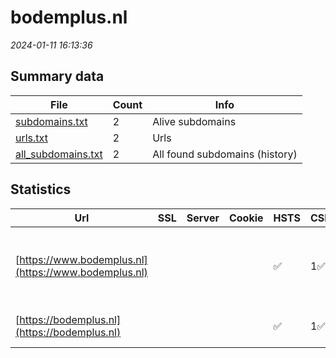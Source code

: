 # bodemplus.nl
*2024-01-11 16:13:36*
## Summary data
| File       | Count | Info |
|------------|-------|------|
|[subdomains.txt](/data/bodemplus.nl/subdomains.txt)|2|Alive subdomains|
|[urls.txt](/data/bodemplus.nl/urls.txt)|2|Urls|
|[all_subdomains.txt](/data/bodemplus.nl/all_subdomains.txt)|2|All found subdomains (history)|
## Statistics
| Url | SSL | Server | Cookie | HSTS | CSP | XFO | XXP | RP | Tech |Title |
|------------|-------|------|------|------|------|------|------|------|------|------|
|[https://www.bodemplus.nl](https://www.bodemplus.nl)| || |:white_check_mark: | 1:white_check_mark: | 2:white_check_mark: | 3:white_check_mark: |Google Tag Manager HSTS Microsoft ASP.NET:-|home - Bodem+|
|[https://bodemplus.nl](https://bodemplus.nl)| || |:white_check_mark: | 1:white_check_mark: | 2:white_check_mark: | 3:white_check_mark: |HSTS Microsoft ASP.NET:-|Object moved|